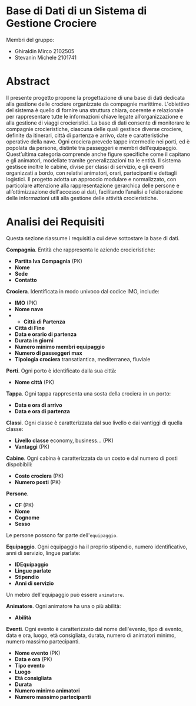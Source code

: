 # Base di Dati di un Sistema di Gestione Crociere

Membri del gruppo:
- Ghiraldin Mirco 2102505
- Stevanin Michele 2101741

# Abstract
Il presente progetto propone la progettazione di una base di dati dedicata alla gestione delle crociere organizzate da compagnie marittime. L'obiettivo del sistema è quello di fornire una struttura chiara, coerente e relazionale per rappresentare tutte le informazioni chiave legate all’organizzazione e alla gestione di viaggi crocieristici. La base di dati consente di monitorare le compagnie crocieristiche, ciascuna delle quali gestisce diverse crociere, definite da itinerari, città di partenza e arrivo, date e caratteristiche operative della nave.
Ogni crociera prevede tappe intermedie nei porti, ed è popolata da persone, distinte tra passeggeri e membri dell’equipaggio. Quest’ultima categoria comprende anche figure specifiche come il capitano e gli animatori, modellate tramite generalizzazioni tra le entità. Il sistema gestisce inoltre le cabine, divise per classi di servizio, e gli eventi organizzati a bordo, con relativi animatori, orari, partecipanti e dettagli logistici.
Il progetto adotta un approccio modulare e normalizzato, con particolare attenzione alla rappresentazione gerarchica delle persone e all’ottimizzazione dell'accesso ai dati, facilitando l’analisi e l’elaborazione delle informazioni utili alla gestione delle attività crocieristiche.

# Analisi dei Requisiti
Questa sezione riassume i requisiti a cui deve sottostare la base di dati.

**Compagnia**. Entità che rappresenta le aziende crocieristiche:
- **Partita Iva Compagnia** (PK)
- **Nome**
- **Sede**
- **Contatto** 

**Crociera**. Identificata in modo univoco dal codice IMO, include:
- **IMO** (PK)
- **Nome nave**
- - **Città di Partenza**
- **Città di Fine**
- **Data e orario di partenza**
- **Durata in giorni**
- **Numero minimo membri equipaggio**
- **Numero di passeggeri max**
- **Tipologia crociera** transatlantica, mediterranea, fluviale

**Porti**. Ogni porto è identificato dalla sua città: 
- **Nome città** (PK)

**Tappa**. Ogni tappa rappresenta una sosta della crociera in un porto:
- **Data e ora di arrivo**
- **Data e ora di partenza**

**Classi**. Ogni classe è caratterizzata dal suo livello e dai vantiggi di quella classe:
- **Livello classe** economy, business...     (PK)
- **Vantaggi**                                (PK)
    
**Cabine**. Ogni cabina è caratterizzata da un costo e dal numero di posti dispobibili:
- **Costo crociera** (PK)
- **Numero posti** (PK)

**Persone**. 
- **CF** (PK)
- **Nome**
- **Cognome**
- **Sesso**

Le persone possono far parte dell'`equipaggio`.

**Equipaggio**. Ogni equipaggio ha il proprio stipendio, numero identificativo, anni di servizio, lingue parlate:
- **IDEquipaggio**
- **Lingue parlate**
- **Stipendio**
- **Anni di servizio**

Un mebro dell'equipaggio può essere `animatore`.

**Animatore**. Ogni animatore ha una o più abilità:
- **Abilità**

**Eventi**. Ogni evento è caratterizzato dal nome dell'evento, tipo di evento, data e ora, luogo, età consigliata, durata, numero di animatori minimo, numero massimo partecipanti.
- **Nome evento** (PK)
- **Data e ora** (PK)
- **Tipo evento**
- **Luogo**
- **Età consigliata**
- **Durata**
- **Numero minimo animatori**
- **Numero massimo partecipanti**
